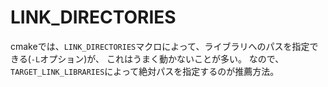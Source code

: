# LINK_DIRECTORIES

cmakeでは、`LINK_DIRECTORIES`マクロによって、ライブラリへのパスを指定できる(`-L`オプション)が、
これはうまく動かないことが多い。
なので、`TARGET_LINK_LIBRARIES`によって絶対パスを指定するのが推薦方法。

